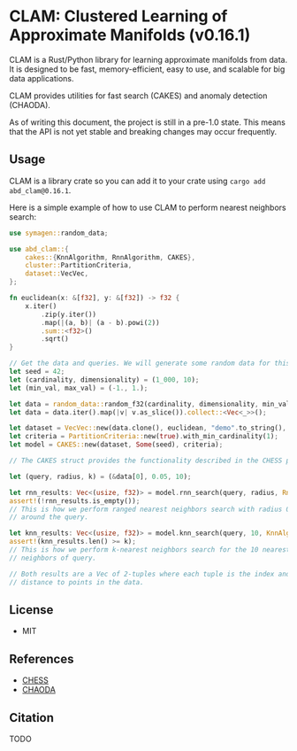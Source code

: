 # CLAM: Clustered Learning of Approximate Manifolds (v0.16.1)

CLAM is a Rust/Python library for learning approximate manifolds from data.
It is designed to be fast, memory-efficient, easy to use, and scalable for big data applications.

CLAM provides utilities for fast search (CAKES) and anomaly detection (CHAODA).

As of writing this document, the project is still in a pre-1.0 state.
This means that the API is not yet stable and breaking changes may occur frequently.

## Usage

CLAM is a library crate so you can add it to your crate using `cargo add abd_clam@0.16.1`.

Here is a simple example of how to use CLAM to perform nearest neighbors search:

```rust
use symagen::random_data;

use abd_clam::{
    cakes::{KnnAlgorithm, RnnAlgorithm, CAKES},
    cluster::PartitionCriteria,
    dataset::VecVec,
};

fn euclidean(x: &[f32], y: &[f32]) -> f32 {
    x.iter()
        .zip(y.iter())
        .map(|(a, b)| (a - b).powi(2))
        .sum::<f32>()
        .sqrt()
}

// Get the data and queries. We will generate some random data for this demo.
let seed = 42;
let (cardinality, dimensionality) = (1_000, 10);
let (min_val, max_val) = (-1., 1.);

let data = random_data::random_f32(cardinality, dimensionality, min_val, max_val, seed);
let data = data.iter().map(|v| v.as_slice()).collect::<Vec<_>>();

let dataset = VecVec::new(data.clone(), euclidean, "demo".to_string(), false);
let criteria = PartitionCriteria::new(true).with_min_cardinality(1);
let model = CAKES::new(dataset, Some(seed), criteria);

// The CAKES struct provides the functionality described in the CHESS paper.

let (query, radius, k) = (&data[0], 0.05, 10);

let rnn_results: Vec<(usize, f32)> = model.rnn_search(query, radius, RnnAlgorithm::Clustered);
assert!(!rnn_results.is_empty());
// This is how we perform ranged nearest neighbors search with radius 0.05
// around the query.

let knn_results: Vec<(usize, f32)> = model.knn_search(query, 10, KnnAlgorithm::RepeatedRnn);
assert!(knn_results.len() >= k);
// This is how we perform k-nearest neighbors search for the 10 nearest
// neighbors of query.

// Both results are a Vec of 2-tuples where each tuple is the index and
// distance to points in the data.
```

<!-- TODO: Provide snippets for using CHAODA -->

## License

- MIT

## References

- [CHESS](https://arxiv.org/abs/1908.08551)
- [CHAODA](https://arxiv.org/abs/2103.11774)

## Citation

TODO
